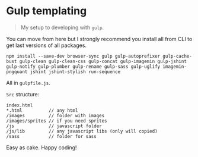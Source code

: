 # Gulp templating
> My setup to developing with `gulp`.

You can move from here but I strongly recommend you install all from CLI to get last versions of all packages.
```
npm install --save-dev browser-sync gulp gulp-autoprefixer gulp-cache-bust gulp-clean gulp-clean-css gulp-concat gulp-imagemin gulp-jshint gulp-notify gulp-plumber gulp-rename gulp-sass gulp-uglify imagemin-pngquant jshint jshint-stylish run-sequence
```
All in `gulpfile.js`. 

`Src` structure:
```
index.html
*.html          // any html
/images         // folder with images
/images/sprites // if you need sprites
/js             // javascript folder
/js/lib         // any javascript libs (only will copied)
/sass           // folder for sass
```
Easy as cake. Happy coding!
